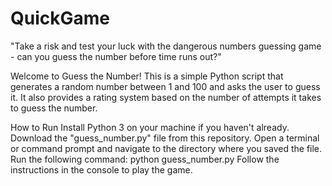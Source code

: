 # QuickGame
"Take a risk and test your luck with the dangerous numbers guessing game - can you guess the number before time runs out?"

Welcome to Guess the Number! This is a simple Python script that generates a random number between 1 and 100 and asks the user to guess it. It also provides a rating system based on the number of attempts it takes to guess the number.

How to Run
Install Python 3 on your machine if you haven't already.
Download the "guess_number.py" file from this repository.
Open a terminal or command prompt and navigate to the directory where you saved the file.
Run the following command: python guess_number.py
Follow the instructions in the console to play the game.
